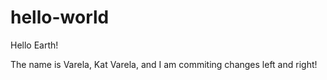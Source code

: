hello-world
===========

Hello Earth!

The name is Varela, Kat Varela, and I am commiting changes left and right! 
